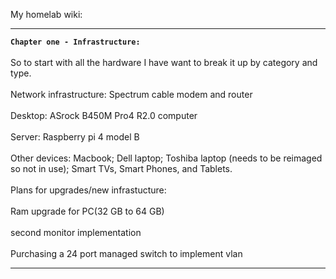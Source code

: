 My homelab wiki:
_________________________________________________________________________________
**`Chapter one - Infrastructure:`**
<br> <br>
So to start with all the hardware I have want to break it up by category and type.
<br> <br>
Network infrastructure: Spectrum cable modem and router
<br> <br>
Desktop: ASrock B450M Pro4 R2.0 computer
<br> <br>
Server: Raspberry pi 4 model B
<br> <br>
Other devices: Macbook; Dell laptop; Toshiba laptop (needs to be reimaged so not in use); Smart TVs, Smart Phones, and Tablets.
<br> <br>
Plans for upgrades/new infrastucture:
<br> <br>
Ram upgrade for PC(32 GB to 64 GB)
<br> <br>
second monitor implementation
<br> <br>
Purchasing a 24 port managed switch to implement vlan

_________________________________________________________________________________
